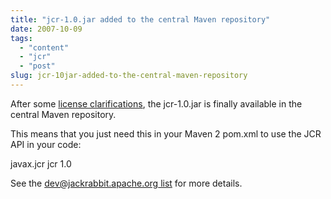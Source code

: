 ```yaml
---
title: "jcr-1.0.jar added to the central Maven repository"
date: 2007-10-09
tags: 
  - "content"
  - "jcr"
  - "post"
slug: jcr-10jar-added-to-the-central-maven-repository
---
```


After some [license clarifications](http://jira.codehaus.org/browse/MAVENUPLOAD-1733), the jcr-1.0.jar is finally available in the central Maven repository.

This means that you just need this in your Maven 2 pom.xml to use the JCR API in your code:

<dependency>
<groupId>javax.jcr</groupId>
<artifactId>jcr</artifactId>
<version>1.0</version>
</dependency>

See the [dev@jackrabbit.apache.org list](http://www.nabble.com/jcr-1.0.jar-on-central-Maven-repository-tf4546510.html#a13117114) for more details.

